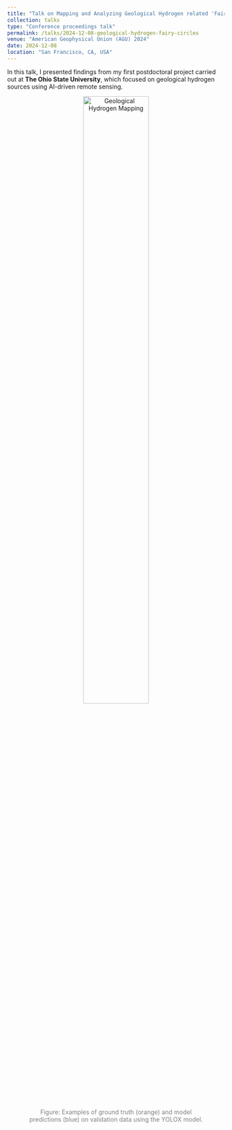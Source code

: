```yaml
---
title: "Talk on Mapping and Analyzing Geological Hydrogen related 'Fairy Circles' using AI-Driven Remote Sensing at American Geophysical Union 2024"
collection: talks
type: "Conference proceedings talk"
permalink: /talks/2024-12-08-geological-hydrogen-fairy-circles
venue: "American Geophysical Union (AGU) 2024"
date: 2024-12-08
location: "San Francisco, CA, USA"
---
```


In this talk, I presented findings from my first postdoctoral project carried out at **The Ohio State University**, which focused on geological hydrogen sources using AI-driven remote sensing.

<figure style="text-align: center;">
    <img src="/images/AGU3.png" alt="Geological Hydrogen Mapping" style="width: 60%;">
    <figcaption style="font-size: 14px; color: gray;">
        Figure: Examples of ground truth (orange) and model predictions (blue) on validation data using the YOLOX model.
    </figcaption>
</figure>

